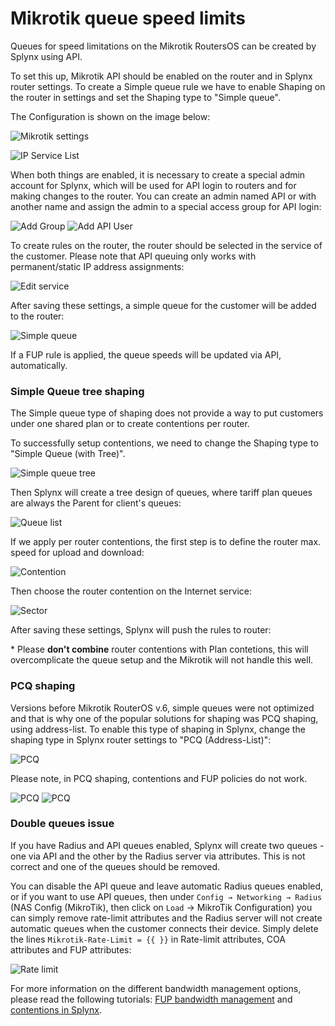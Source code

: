 Mikrotik queue speed limits
==========

Queues for speed limitations on the Mikrotik RoutersOS can be created by Splynx using API.

To set this up, Mikrotik API should be enabled on the router and in Splynx router settings. To create a Simple queue rule we have to enable Shaping on the router in settings and set the Shaping type to "Simple queue".

The Configuration is shown on the image below:

![Mikrotik settings](static_IP_API.png)

![IP Service List](ipsrv_list.png)


When both things are enabled, it is necessary to create a special admin account for Splynx, which will be used for API login to routers and for making changes to the router. You can create an admin named API or with another name and assign the admin to a special access group for API login:

![Add Group](group.png)
![Add API User](user.png)

To create rules on the router, the router should be selected in the service of the customer. Please note that API queuing only works with permanent/static IP address assignments:

![Edit service](edit_service.png)

After saving these settings, a simple queue for the customer will be added to the router:

![Simple queue](simple_queue.png)


If a FUP rule is applied, the queue speeds will be updated via API, automatically.


### Simple Queue tree shaping

The Simple queue type of shaping does not provide a way to put customers under one shared plan or to create contentions per router.

To successfully setup contentions, we need to change the Shaping type to "Simple Queue (with Tree)".

![Simple queue tree](simple_queue_tree.png)

Then Splynx will create a tree design of queues, where tariff plan queues are always the Parent for client's queues:

![Queue list](simple_queue_mt.png)


If we apply per router contentions, the first step is to define the router max. speed for upload and download:

![Contention](simple_contention.png)


Then choose the router contention on the Internet service:

![Sector](sector.png)

After saving these settings, Splynx will push the rules to router:

\* Please **don't combine** router contentions with Plan contetions, this will overcomplicate the queue setup and the Mikrotik will not handle this well.



### PCQ shaping

Versions before Mikrotik RouterOS v.6, simple queues were not optimized and that is why one of the popular solutions for shaping was PCQ shaping, using address-list. To enable this type of shaping in Splynx, change the shaping type in Splynx router settings to "PCQ (Address-List)":

![PCQ](pcq.png)


Please note, in PCQ shaping, contentions and FUP policies do not work.

![PCQ](PCQ_1.png)
![PCQ](PCQ_2.png)


### Double queues issue

If you have Radius and API queues enabled, Splynx will create two queues - one via API and the other by the Radius server via attributes. This is not correct and one of the queues should be removed.

You can disable the API queue and leave automatic Radius queues enabled, or if you want to use API queues, then under `Config → Networking → Radius` (NAS Config (MikroTik), then click on `Load` → MikroTik Configuration) you can simply remove rate-limit attributes and the Radius server will not create automatic queues when the customer connects their device. Simply delete the lines `Mikrotik-Rate-Limit = {{ }}` in Rate-limit attributes, COA attributes and FUP attributes:

![Rate limit](remove_ratelimit.png)

For more information on the different bandwidth management options, please read the following tutorials: [FUP bandwidth management](networking/bandwidth_management/fup/fup.md) and [contentions in Splynx](networking/bandwidth_management/contentions/contentions.md).
